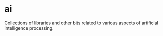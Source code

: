 # ai
Collections of libraries and other bits related to various aspects of artificial intelligence processing.
